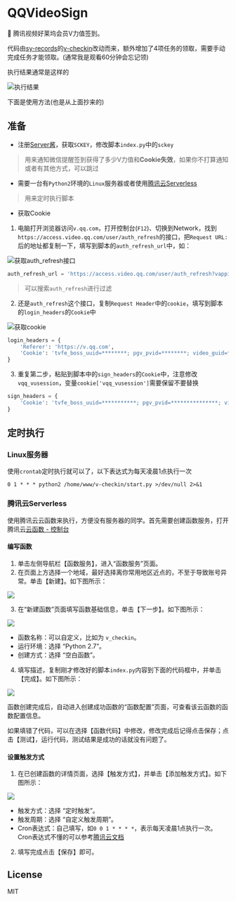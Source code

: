 # QQVideoSign

🚀 腾讯视频好莱坞会员V力值签到。

代码由[sy-records](https://github.com/sy-records)的[v-checkin](https://github.com/sy-records/v-checkin/)改动而来，额外增加了4项任务的领取，需要手动完成任务才能领取。(通常我是观看60分钟会忘记领)

执行结果通常是这样的

![执行结果](images/Result.png)

下面是使用方法(也是从上面抄来的)

## 准备

* 注册[Server酱](http://sc.ftqq.com/)，获取`SCKEY`，修改脚本`index.py`中的`sckey`
> 用来通知微信提醒签到获得了多少V力值和**Cookie失效**，如果你不打算通知或者有其他方式，可以跳过

* 需要一台有`Python2`环境的`Linux`服务器或者使用[腾讯云Serverless](https://console.cloud.tencent.com/scf)
> 用来定时执行脚本

* 获取Cookie

1. 电脑打开浏览器访问`v.qq.com`，打开控制台(`F12`)、切换到Network，找到`https://access.video.qq.com/user/auth_refresh`的接口，把`Request URL:`后的地址都复制一下，填写到脚本的`auth_refresh_url`中，如：

![获取auth_refresh接口](images/get-auth_refresh.png)

```python
auth_refresh_url = 'https://access.video.qq.com/user/auth_refresh?vappid=11059694&vsecret=********&type=qq&g_tk=&g_vstk=********&g_actk=********&callback=jQuery191048649********_1575435********4&_=1575435********'
```

> 可以搜索`auth_refresh`进行过滤

2. 还是`auth_refresh`这个接口，复制`Request Header`中的`cookie`，填写到脚本的`login_headers`的`Cookie`中

![获取cookie](images/get-cookie.png)

```python
login_headers = {
    'Referer': 'https://v.qq.com',
    'Cookie': 'tvfe_boss_uuid=********; pgv_pvid=********; video_guid=***********; video_platform=2; pgv_info=ssid=***********; pgv_pvi=*************; pgv_si=*************; _qpsvr_localtk=***************; ptisp=; ptui_loginuin=************; RK=*************; ptcz=***************; main_login=qq; vqq_access_token=****************; vqq_appid=101483052; vqq_openid=********************; vqq_vuserid=*********************; vqq_vusession=dzsfo; vqq_refresh_token=*****************; uid=**************;'
}
```

3. 重复第二步，粘贴到脚本中的`sign_headers`的`Cookie`中，注意修改`vqq_vusession`，变量`cookie['vqq_vusession']`需要保留不要替换

```python
sign_headers = {
    'Cookie': 'tvfe_boss_uuid=***********; pgv_pvid=***************; video_guid=***************; video_platform=2; pgv_info=ssid=****************; pgv_pvi=****************; pgv_si=***************; _qpsvr_localtk=*************; ptisp=; ptui_loginuin=***************; RK=****************; ptcz=*********************; main_login=qq; vqq_access_token=************; vqq_appid=101483052; vqq_openid=*************; vqq_vuserid=*************; vqq_vusession=' + cookie['vqq_vusession'] + ';'
}
```

## 定时执行

### Linux服务器

使用`crontab`定时执行就可以了，以下表达式为每天凌晨1点执行一次

```shell
0 1 * * * python2 /home/www/v-checkin/start.py >/dev/null 2>&1
```

### 腾讯云Serverless

使用腾讯云云函数来执行，方便没有服务器的同学。首先需要创建函数服务，打开腾讯云[云函数 - 控制台](https://console.cloud.tencent.com/scf)

#### 编写函数

1. 单击左侧导航栏【函数服务】，进入“函数服务”页面。
2. 在页面上方选择一个地域，最好选择离你常用地区近点的，不至于导致账号异常。单击【新建】。如下图所示：

![](images/Serverless-1.png)

3. 在“新建函数”页面填写函数基础信息，单击【下一步】。如下图所示：

![](images/Serverless-2.png)

* 函数名称：可以自定义，比如为 `v_checkin`。
* 运行环境：选择 “Python 2.7”。
* 创建方式：选择 “空白函数”。

4. 填写描述，复制刚才修改好的脚本`index.py`内容到下面的代码框中，并单击【完成】。如下图所示：

![](images/Serverless-3.png)

函数创建完成后，自动进入创建成功函数的“函数配置”页面，可查看该云函数的函数配置信息。

如果填错了代码，可以在选择【函数代码】中修改，修改完成后记得点击保存；点击【测试】，运行代码，测试结果是成功的话就没有问题了。

#### 设置触发方式

1. 在已创建函数的详情页面，选择【触发方式】，并单击【添加触发方式】。如下图所示：

![](images/Serverless-4.png)

* 触发方式：选择 “定时触发”。
* 触发周期：选择 “自定义触发周期”。
* Cron表达式：自己填写，如`0 0 1 * * * *`，表示每天凌晨1点执行一次。Cron表达式不懂的可以参考[腾讯云文档](https://cloud.tencent.com/document/product/583/9708#cron-.E8.A1.A8.E8.BE.BE.E5.BC.8F)

2. 填写完成点击【保存】即可。

## License

MIT
